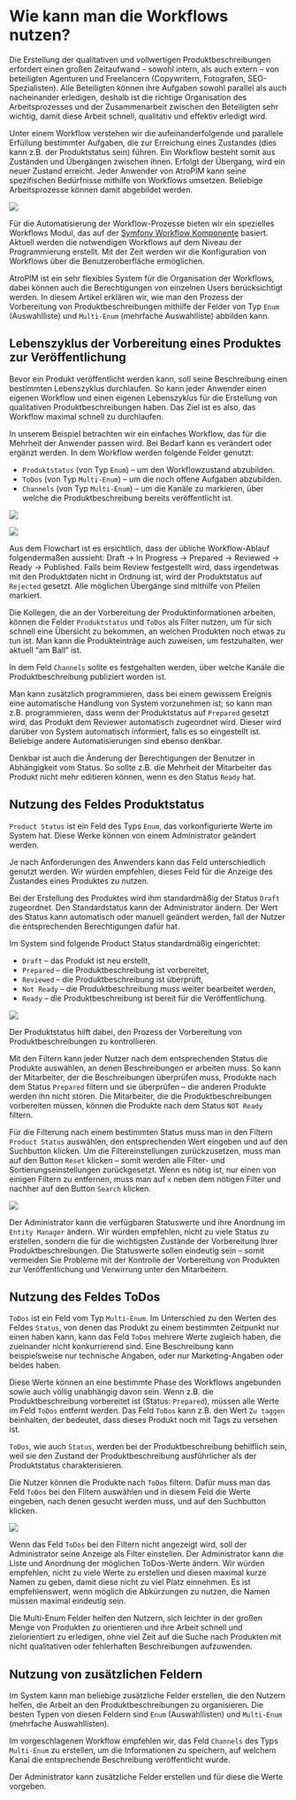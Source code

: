 # Wie  kann man die Workflows nutzen?

Die Erstellung der qualitativen und vollwertigen Produktbeschreibungen erfordert einen großen Zeitaufwand – sowohl intern, als auch extern – von beteiligten Agenturen und Freelancern (Copywritern, Fotografen, SEO-Spezialisten). Alle Beteiligten können ihre Aufgaben sowohl parallel als auch nacheinander erledigen, deshalb ist die richtige Organisation des Arbeitsprozesses und der Zusammenarbeit zwischen den Beteiligten sehr wichtig, damit diese Arbeit schnell, qualitativ und effektiv erledigt wird. 

Unter einem Workflow verstehen wir die aufeinanderfolgende und parallele Erfüllung bestimmter Aufgaben, die zur Erreichung eines Zustandes (dies kann z.B. der Produktstatus sein) führen. Ein Workflow besteht somit aus Zuständen und Übergängen zwischen ihnen. Erfolgt der Übergang, wird ein neuer Zustand erreicht. Jeder Anwender von AtroPIM kann seine spezifischen Bedürfnisse mithilfe von Workflows umsetzen. Beliebige Arbeitsprozesse können damit abgebildet werden.

![](images/image44.png) 

Für die Automatisierung der Workflow-Prozesse bieten wir ein spezielles Workflows Modul, das auf der [Symfony Workflow Komponente](https://symfony.com/doc/current/components/workflow.html) basiert. Aktuell werden die notwendigen Workflows auf dem Niveau der Programmierung erstellt. Mit der Zeit werden wir die Konfiguration von Workflows über die Benutzeroberfläche ermöglichen.

AtroPIM ist ein sehr flexibles System für die Organisation der Workflows, dabei können auch die Berechtigungen von einzelnen Users berücksichtigt werden. In diesem Artikel erklären wir, wie man den Prozess der Vorbereitung von Produktbeschreibungen mithilfe der Felder von Typ `Enum` (Auswahlliste) und `Multi-Enum` (mehrfache Auswahlliste) abbilden kann.

## Lebenszyklus der Vorbereitung eines Produktes zur Veröffentlichung

Bevor ein Produkt veröffentlicht werden kann, soll seine Beschreibung einen bestimmten Lebenszyklus durchlaufen.  So kann jeder Anwender einen eigenen Workflow und einen eigenen Lebenszyklus für die Erstellung von qualitativen Produktbeschreibungen haben.  Das Ziel ist es also, das Workflow maximal schnell zu durchlaufen.

In unserem Beispiel betrachten wir ein einfaches Workflow, das für die Mehrheit der Anwender passen wird. Bei Bedarf kann es  verändert oder ergänzt werden.  In dem Workflow werden folgende Felder genutzt:

-   `Produktstatus` (von Typ `Enum`) – um den Workflowzustand abzubilden.
-   `ToDos` (von Typ `Multi-Enum`) – um die noch offene Aufgaben abzubilden.
-   `Channels` (von Typ `Multi-Enum`) – um die Kanäle zu markieren, über welche die Produktbeschreibung bereits veröffentlicht ist.

![](images/image31.png)

![](images/image56.png)

Aus dem Flowchart ist es ersichtlich, dass der übliche Workflow-Ablauf folgendermaßen aussieht: Draft → In Progress → Prepared → Reviewed → Ready → Published. Falls beim Review festgestellt wird, dass irgendetwas mit den Produktdaten nicht in Ordnung ist, wird der Produktstatus auf `Rejected` gesetzt. Alle möglichen Übergänge sind mithilfe von Pfeilen markiert.

Die Kollegen, die an der Vorbereitung der Produktinformationen arbeiten, können die Felder `Produktstatus` und `ToDos` als Filter nutzen, um für sich schnell eine Übersicht zu bekommen, an welchen Produkten noch etwas zu tun ist. Man kann die Produkteinträge auch zuweisen, um festzuhalten, wer aktuell “am Ball” ist.

In dem Feld `Channels` sollte es festgehalten werden, über welche Kanäle die Produktbeschreibung publiziert worden ist.

Man kann zusätzlich programmieren, dass bei einem gewissem Ereignis eine automatische Handlung von System vorzunehmen ist; so kann man z.B. programmieren, dass wenn der Produktstatus auf `Prepared` gesetzt wird, das Produkt dem Reviewer automatisch zugeordnet wird. Dieser wird darüber von System automatisch informiert, falls es so eingestellt ist. Beliebige andere Automatisierungen sind ebenso denkbar.

Denkbar ist auch die Änderung der Berechtigungen der Benutzer in Abhängigkeit vom Status. So sollte z.B. die Mehrheit der Mitarbeiter das Produkt nicht mehr editieren können, wenn es den Status `Ready` hat.

## Nutzung des Feldes Produktstatus

`Product Status` ist ein Feld des Typs `Enum`, das vorkonfigurierte Werte im System hat. Diese Werke können von einem Administrator geändert werden.

Je nach Anforderungen des Anwenders kann das Feld unterschiedlich genutzt werden. Wir würden empfehlen, dieses Feld für die Anzeige des Zustandes eines Produktes zu nutzen.

Bei der Erstellung des Produktes wird ihm standardmäßig der Status `Draft` zugeordnet. Den Standardstatus kann der Administrator ändern. Der Wert des Status kann automatisch oder manuell geändert werden, fall der Nutzer die entsprechenden Berechtigungen dafür hat.

Im System sind folgende Product Status standardmäßig eingerichtet:

-   `Draft` – das Produkt ist neu erstellt,
-   `Prepared` – die Produktbeschreibung ist vorbereitet,
-   `Reviewed` – die Produktbeschreibung ist überprüft,
-   `Not Ready` – die Produktbeschreibung muss weiter bearbeitet werden,
-   `Ready` – die Produktbeschreibung ist bereit für die Veröffentlichung. 

![](images/image36.png)

Der Produktstatus hilft dabei, den Prozess der Vorbereitung von Produktbeschreibungen zu kontrollieren.

Mit den Filtern kann jeder Nutzer nach dem entsprechenden Status die Produkte auswählen, an denen Beschreibungen er arbeiten muss. So kann der Mitarbeiter, der die Beschreibungen überprüfen muss, Produkte nach dem Status `Prepared` filtern und sie überprüfen – die anderen Produkte werden ihn nicht stören. Die Mitarbeiter, die die Produktbeschreibungen vorbereiten müssen, können die Produkte nach dem Status `NOT Ready` filtern. 

Für die Filterung nach einem bestimmten Status muss man in den Filtern `Product Status` auswählen, den entsprechenden Wert eingeben und auf den Suchbutton klicken. Um die Filtereinstellungen zurückzusetzen, muss man auf den Button `Reset` klicken – somit werden alle Filter- und Sortierungseinstellungen zurückgesetzt. Wenn es nötig ist, nur einen von einigen Filtern zu entfernen, muss man auf `x` neben dem nötigen Filter und nachher auf den Button `Search` klicken. 

![](images/image43.png)

Der Administrator kann die verfügbaren Statuswerte und ihre Anordnung im `Entity Manager` ändern. Wir würden empfehlen, nicht zu viele Status zu erstellen, sondern die für die wichtigsten Zustände der Vorbereitung Ihrer Produktbeschreibungen. Die Statuswerte sollen eindeutig sein – somit vermeiden Sie Probleme mit der Kontrolle der Vorbereitung von Produkten zur Veröffentlichung und Verwirrung unter den Mitarbeitern. 

## Nutzung des Feldes ToDos

`ToDos` ist ein Feld vom Typ `Multi-Enum`. Im Unterschied zu den Werten des Feldes `Status`, von denen das Produkt zu einem bestimmten Zeitpunkt nur einen haben kann, kann das Feld `ToDos` mehrere Werte zugleich haben, die zueinander nicht konkurrierend sind. Eine Beschreibung kann beispielsweise nur technische Angaben, oder nur Marketing-Angaben oder beides haben.

Diese Werte können an eine bestimmte Phase des Workflows angebunden sowie auch völlig unabhängig davon sein. Wenn z.B. die Produktbeschreibung  vorbereitet ist (Status: `Prepared`), müssen alle Werte im Feld `ToDos` entfernt werden. Das Feld `ToDos` kann z.B. den Wert `Zu taggen` beinhalten, der bedeutet, dass dieses Produkt noch mit Tags zu versehen ist.

`ToDos`, wie auch `Status`, werden bei der Produktbeschreibung behilflich sein, weil sie den Zustand der Produktbeschreibung ausführlicher als der Produktstatus charakterisieren.

Die Nutzer können die Produkte nach `ToDos` filtern. Dafür muss man das Feld `ToDos` bei den Filtern auswählen und in diesem Feld die Werte eingeben, nach denen gesucht werden muss, und auf den Suchbutton klicken. 

![](images/image13.png)

Wenn das Feld `ToDos` bei den Filtern nicht angezeigt wird, soll der Administrator seine Anzeige als Filter einstellen. Der Administrator kann die Liste und Anordnung der möglichen ToDos-Werte ändern. Wir würden empfehlen, nicht zu viele Werte zu erstellen und diesen maximal kurze Namen zu geben, damit diese nicht zu viel Platz einnehmen. Es ist empfehlenswert, wenn möglich die Abkürzungen zu nutzen, die Namen müssen maximal eindeutig sein. 

Die Multi-Enum Felder helfen den Nutzern, sich leichter in der großen Menge von Produkten zu orientieren und ihre Arbeit schnell und zielorientiert zu erledigen, ohne viel Zeit auf die Suche nach Produkten mit nicht qualitativen oder fehlerhaften Beschreibungen aufzuwenden. 

## Nutzung von zusätzlichen Feldern

Im System kann man beliebige zusätzliche Felder erstellen, die den Nutzern helfen, die Arbeit an den Produktbeschreibungen zu organisieren. Die besten Typen von diesen Feldern sind `Enum` (Auswahllisten) und `Multi-Enum` (mehrfache Auswahllisten).

Im vorgeschlagenen Workflow empfehlen wir, das Feld `Channels` des Typs `Multi-Enum` zu erstellen, um die Informationen zu speichern, auf welchem Kanal die entsprechende Beschreibung veröffentlicht wurde. 

Der Administrator kann zusätzliche Felder erstellen und für diese die Werte vorgeben.
